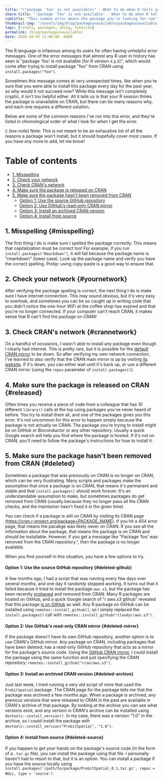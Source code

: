 ```yaml
---
title: "\"package 'foo' is not available\" - What to do when R tells you it can't install a package"
share-title: "'package 'foo' is not available' - What to do when R tells you it can't install a package"
subtitle: "This common error means the package you're looking for can't be installed from CRAN. This is how you solve it."
thumbnail-img: "/assets/img/blog/packageunavailable/packageunavailable.png"
tags: [rstats, packages, shiny, tutorial]
permalink: /blog/packageunavailable/
date: 2020-10-05 11:00:00 -0400
---
```


The R language is infamous among its users for often having unhelpful error messages. One of the error messages that almost any R user in history has seen is "package 'foo' is not available (for R version x.y.z)", which would come after trying to install package "foo" from CRAN using `install.packages("foo")`.

Sometimes this message comes at very unexpected times, like when you're sure that you were able to install this package every day for the past year, so why would it not succeed now? While this message isn't completely cryptic, it isn't too helpful either. All it tells us is that your R session thinks the package is unavailable on CRAN, but there can be many reasons why, and each one requires a different solution.

Below are some of the common reasons I've run into this error, and they're listed in chronological order of what I look for when I get the error. 

{:.box-note}
Note: This is not meant to be an exhaustive list of all the reasons a package won't install, but it should hopefully cover most cases. If you have any more to add, let me know!

# Table of contents

- [1. Misspelling](#misspelling)
- [2. Check your network](#yournetwork)
- [3. Check CRAN's network](#crannetwork)
- [4. Make sure the package is released on CRAN](#released)
- [5. Make sure the package hasn't been removed from CRAN](#deleted)
  - [Option 1: Use the source GitHub repository](#deleted-github)
  - [Option 2: Use GitHub's read-only CRAN mirror](#deleted-mirror)
  - [Option 3: Install an archived CRAN version](#deleted-archive)
  - [Option 4: Install from source](#deleted-source)

## 1. Misspelling {#misspelling}

  The first thing I do is make sure I spelled the package correctly. This means that capitalization must be correct too! For example, if you run `install.packages("Rmarkdown")`, it will fail because the package name is "rmarkdown" (lower case). Look up the package name and verify you have the correct spelling. Protip: using copy-paste is a good way to ensure that. 

## 2. Check your network {#yournetwork}

  After verifying the package spelling is correct, the next thing I do is make sure I have internet connection. This may sound obvious, but it's very easy to overlook, and sometimes you can be so caught up in writing code that you didn't notice the one-hour WiFi at the coffee shop has expired and that you're no longer connected. If your computer can't reach CRAN, it makes sense that R can't find the package on CRAN!

## 3. Check CRAN's network {#crannetwork}

  On a handful of occasions, I wasn't able to install any package even though I clearly had internet. This is pretty rare, but it is possible for the [default CRAN mirror](https://cran.r-project.org) to be down. So after verifying my own network connection, I've learned to also verify that the CRAN main mirror is up by visiting [its website](https://cran.r-project.org). If it's down, you can either wait until it's back up, or use a different CRAN mirror (using the `repos` parameter of `install.packages()`).

## 4. Make sure the package is released on CRAN {#released}

Often times you receive a piece of code from a colleague that has 10 different `library()` calls at the top using packages you've never heard of before. You try to install them all, and one of the packages gives you this error. It's not uncommon for this error to happen simply because the package is not actually on CRAN. The package you're trying to install might be on GitHub or Bioconductor or any other repository. Usually a quick Google search will help you find where the package is hosted. If it's not on CRAN, you'll need to follow the package's instructions for how to install it.

## 5. Make sure the package hasn't been removed from CRAN {#deleted}

Sometimes a package that was previously on CRAN is no longer on CRAN, which can be very frustrating. Many scripts and packages make the assumption that once a package is on CRAN, that means it's  permanent and stable and that `install.packages()` should work forever. It's an understandable assumption to make, but sometimes packages do get removed from CRAN (usually because they no longer pass all the CRAN checks, and the maintainer hasn't fixed it in the given time).

You can check if a package is still on CRAN by visiting its CRAN page (https://cran.r-project.org/package=PACKAGE_NAME). If you hit a 404 error page, that means the pacakge was likely never on CRAN. If you see all the information about the package, that means the package is on CRAN and should be installable. However, if you get a message like "Package ‘foo’ was removed from the CRAN repository.", then the package is no longer available. 

When you find yourself in this situation, you have a few options to try.

#### Option 1: Use the source GitHub repository {#deleted-github}

A few months ago, I had a script that was running every few days over several months, and one day it randomly stopped working. It turns out that it failed because it tried to install the package `aws.s3`, but the package has been recently [orphaned](https://cran.r-project.org/src/contrib/Orphaned/README) and removed from CRAN. Many R packages are hosted on GitHub, and a quick Google search of "r aws.s3 github" revealed that this package [is on GitHub](https://github.com/cloudyr/aws.s3) as well. Any R package on GitHub can be installed using `remotes::install_github()`, so I simply replaced the `install.packages()` call with `remotes::install_github("cloudyr/aws.s3")`.

#### Option 2: Use GitHub's read-only CRAN mirror {#deleted-mirror}

If the package doesn't have its own GitHub repository, another option is to use CRAN's GitHub mirror. Any package on CRAN, including packages that have been deleted, has a read-only GitHub repository that acts as a mirror for the package's source code. Using the [GitHub CRAN mirror](https://github.com/cran/aws.s3), I could install the package using the same function and just specifying the CRAN repository: `remotes::install_github("cran/aws.s3")`.

#### Option 3: Install an archived CRAN version {#deleted-archive}

Just last week, I tried running a very old script of mine that used the `ProbitSpatial` package. The CRAN page for the package tells me that the package was archived a few months ago. When a package is archived, any previous versions that were released to CRAN in the past are available in CRAN's archive of that package. By looking at the archive you can see what versions exist, and any version in CRAN's archive can be installed using `devtools::install_version()`. In my case, there was a version "1.0" in the archive, so I could install the package with `devtools::install_version("ProbitSpatial", "1.0")`.

#### Option 4: Install from source {#deleted-source}

If you happen to get your hands on the package's source code (in the form of a `.tar.gz` file), you can install the package using that file. I personally haven't had to resort to that, but it is an option. You can install a package if you have the source locally using `install.packages('/path/to/package/ProbitSpatial_0.1.tar.gz', repos = NULL, type = 'source')`.
